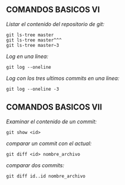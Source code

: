 ## COMANDOS BASICOS VI

*Listar el contenido del repositorio de git:*

~~~
git ls-tree master 
git ls-tree master^^^
git ls-tree master~3
~~~

*Log en una linea:*

`git log --oneline`

*Log con los tres ultimos commits en una linea:*

`git log --oneline -3`

## COMANDOS BASICOS VII

*Examinar el contenido de un commit:*

`git show <id>`

*comparar un commit con el actual:*

`git diff <id> nombre_archivo`

*comparar dos commits:*

`git diff id..id nombre_archivo`


